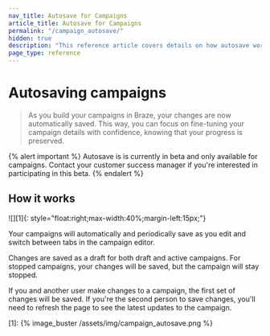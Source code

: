```yaml
---
nav_title: Autosave for Campaigns
article_title: Autosave for Campaigns
permalink: "/campaign_autosave/"
hidden: true
description: "This reference article covers details on how autosave works for campaigns."
page_type: reference
---
```


# Autosaving campaigns

> As you build your campaigns in Braze, your changes are now automatically saved. This way, you can focus on fine-tuning your campaign details with confidence, knowing that your progress is preserved.

{% alert important %}
Autosave is is currently in beta and only available for campaigns. Contact your customer success manager if you're interested in participating in this beta.
{% endalert %}

## How it works

![][1]{: style="float:right;max-width:40%;margin-left:15px;"}

Your campaigns will automatically and periodically save as you edit and switch between tabs in the campaign editor.

Changes are saved as a draft for both draft and active campaigns. For stopped campaigns, your changes will be saved, but the campaign will stay stopped.

If you and another user make changes to a campaign, the first set of changes will be saved. If you're the second person to save changes, you'll need to refresh the page to see the latest updates to the campaign.

[1]: {% image_buster /assets/img/campaign_autosave.png %}